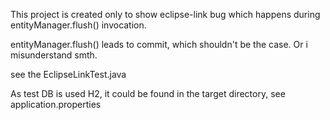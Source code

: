 This project is created only to show eclipse-link bug which happens during entityManager.flush() invocation.

entityManager.flush() leads to commit, which shouldn't be the case. Or i misunderstand smth.

see the EclipseLinkTest.java

As test DB is used H2, it could be found in the target directory, see application.properties